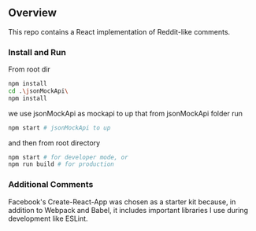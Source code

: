 ## Overview
This repo contains a React implementation of Reddit-like comments.

### Install and Run
From root dir
``` bash
npm install
cd .\jsonMockApi\
npm install
```
we use jsonMockApi as mockapi to up that from jsonMockApi folder run
``` bash
npm start # jsonMockApi to up
```
and then from root directory
``` bash
npm start # for developer mode, or
npm run build # for production
```

### Additional Comments
Facebook's Create-React-App was chosen as a starter kit because, in addition to Webpack and Babel, it includes important libraries I use during development like ESLint.


